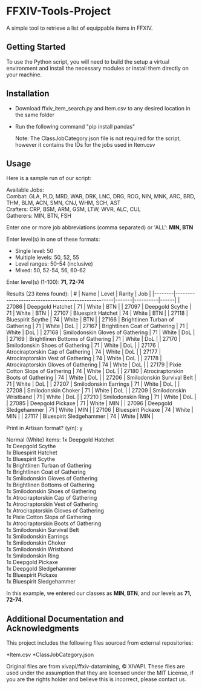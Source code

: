 # FFXIV-Tools-Project

A simple tool to retrieve a list of equippable items in FFXIV.

## Getting Started

To use the Python script, you will need to build the setup a virtual environment and install the necessary modules or install them directly on your machine.    

## Installation

- Download ffxiv_item_search.py and Item.csv to any desired location in the same folder
- Run the following command "pip install pandas"

    Note: The ClassJobCategory.json file is not required for the script,  
    however it contains the IDs for the jobs used in Item.csv

## Usage

Here is a sample run of our script:

Available Jobs:  
Combat: GLA, PLD, MRD, WAR, DRK, LNC, DRG, ROG, NIN, MNK, ARC, BRD, THM, BLM, ACN, SMN, CNJ, WHM, SCH, AST  
Crafters: CRP, BSM, ARM, GSM, LTW, WVR, ALC, CUL  
Gatherers: MIN, BTN, FSH

Enter one or more job abbreviations (comma separated) or 'ALL': **MIN, BTN**

Enter level(s) in one of these formats:
- Single level: 50
- Multiple levels: 50, 52, 55
- Level ranges: 50-54 (inclusive)
- Mixed: 50, 52-54, 56, 60-62

Enter level(s) (1-100): **71, 72-74**

Results (23 items found):
| #      | Name                                               | Level | Rarity   | Job  |
|--------|----------------------------------------------------|-------|----------|------|
| 27086  | Deepgold Hatchet                                   | 71    | White    | BTN  |
| 27097  | Deepgold Scythe                                    | 71    | White    | BTN  |
| 27107  | Bluespirit Hatchet                                 | 74    | White    | BTN  |
| 27118  | Bluespirit Scythe                                  | 74    | White    | BTN  |
| 27166  | Brightlinen Turban of Gathering                   | 71    | White    | DoL  |
| 27167  | Brightlinen Coat of Gathering                     | 71    | White    | DoL  |
| 27168  | Smilodonskin Gloves of Gathering                  | 71    | White    | DoL  |
| 27169  | Brightlinen Bottoms of Gathering                  | 71    | White    | DoL  |
| 27170  | Smilodonskin Shoes of Gathering                   | 71    | White    | DoL  |
| 27176  | Atrociraptorskin Cap of Gathering                 | 74    | White    | DoL  |
| 27177  | Atrociraptorskin Vest of Gathering                | 74    | White    | DoL  |
| 27178  | Atrociraptorskin Gloves of Gathering              | 74    | White    | DoL  |
| 27179  | Pixie Cotton Slops of Gathering                   | 74    | White    | DoL  |
| 27180  | Atrociraptorskin Boots of Gathering               | 74    | White    | DoL  |
| 27206  | Smilodonskin Survival Belt                        | 71    | White    | DoL  |
| 27207  | Smilodonskin Earrings                             | 71    | White    | DoL  |
| 27208  | Smilodonskin Choker                               | 71    | White    | DoL  |
| 27209  | Smilodonskin Wristband                            | 71    | White    | DoL  |
| 27210  | Smilodonskin Ring                                 | 71    | White    | DoL  |
| 27085  | Deepgold Pickaxe                                  | 71    | White    | MIN  |
| 27096  | Deepgold Sledgehammer                             | 71    | White    | MIN  |
| 27106  | Bluespirit Pickaxe                                | 74    | White    | MIN  |
| 27117  | Bluespirit Sledgehammer                           | 74    | White    | MIN  |

Print in Artisan format? (y/n): y

Normal (White) items:
1x Deepgold Hatchet  
1x Deepgold Scythe  
1x Bluespirit Hatchet  
1x Bluespirit Scythe  
1x Brightlinen Turban of Gathering  
1x Brightlinen Coat of Gathering  
1x Smilodonskin Gloves of Gathering  
1x Brightlinen Bottoms of Gathering  
1x Smilodonskin Shoes of Gathering  
1x Atrociraptorskin Cap of Gathering  
1x Atrociraptorskin Vest of Gathering  
1x Atrociraptorskin Gloves of Gathering  
1x Pixie Cotton Slops of Gathering  
1x Atrociraptorskin Boots of Gathering  
1x Smilodonskin Survival Belt  
1x Smilodonskin Earrings  
1x Smilodonskin Choker  
1x Smilodonskin Wristband  
1x Smilodonskin Ring  
1x Deepgold Pickaxe  
1x Deepgold Sledgehammer  
1x Bluespirit Pickaxe  
1x Bluespirit Sledgehammer  

In this example, we entered our classes as **MIN, BTN**, and our levels as **71, 72-74**.

## Additional Documentation and Acknowledgments

This project includes the following files sourced from external repositories:

   *Item.csv
   *ClassJobCategory.json

Original files are from xivapi/ffxiv-datamining, © XIVAPI. These files are used under the assumption that they are licensed under the MIT License, if you are the rights holder and believe this is incorrect, please contact us.
